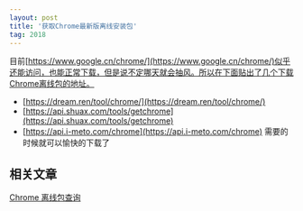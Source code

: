 ```yaml
---
layout: post
title: '获取Chrome最新版离线安装包'
tag: 2018
---
```

目前[https://www.google.cn/chrome/](https://www.google.cn/chrome/)似乎还能访问，也能正常下载，但是说不定哪天就会抽风。所以在下面贴出了几个下载Chrome离线包的地址。
- [https://dream.ren/tool/chrome/](https://dream.ren/tool/chrome/)
- [https://api.shuax.com/tools/getchrome](https://api.shuax.com/tools/getchrome)
- [https://api.i-meto.com/chrome](https://api.i-meto.com/chrome)
需要的时候就可以愉快的下载了

## 相关文章
[Chrome 离线包查询](https://i-meto.com/chrome-binary/)

